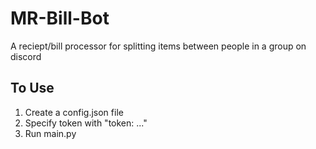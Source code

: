 # MR-Bill-Bot
A reciept/bill processor for splitting items between people in a group on discord

## To Use
1. Create a config.json file
2. Specify token with "token: ..."
3. Run main.py
